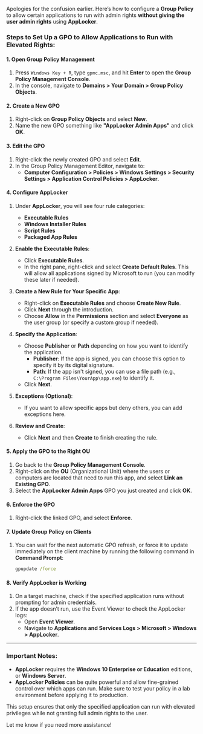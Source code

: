 Apologies for the confusion earlier. Here’s how to configure a **Group Policy** to allow certain applications to run with admin rights **without giving the user admin rights** using **AppLocker**.

### Steps to Set Up a GPO to Allow Applications to Run with Elevated Rights:

#### **1. Open Group Policy Management**
1. Press `Windows Key + R`, type `gpmc.msc`, and hit **Enter** to open the **Group Policy Management Console**.
2. In the console, navigate to **Domains > Your Domain > Group Policy Objects**.

#### **2. Create a New GPO**
1. Right-click on **Group Policy Objects** and select **New**.
2. Name the new GPO something like **"AppLocker Admin Apps"** and click **OK**.

#### **3. Edit the GPO**
1. Right-click the newly created GPO and select **Edit**.
2. In the Group Policy Management Editor, navigate to:
   - **Computer Configuration > Policies > Windows Settings > Security Settings > Application Control Policies > AppLocker**.

#### **4. Configure AppLocker**
1. Under **AppLocker**, you will see four rule categories:
   - **Executable Rules**
   - **Windows Installer Rules**
   - **Script Rules**
   - **Packaged App Rules**

2. **Enable the Executable Rules**:
   - Click **Executable Rules**.
   - In the right pane, right-click and select **Create Default Rules**. This will allow all applications signed by Microsoft to run (you can modify these later if needed).

3. **Create a New Rule for Your Specific App**:
   - Right-click on **Executable Rules** and choose **Create New Rule**.
   - Click **Next** through the introduction.
   - Choose **Allow** in the **Permissions** section and select **Everyone** as the user group (or specify a custom group if needed).

4. **Specify the Application**:
   - Choose **Publisher** or **Path** depending on how you want to identify the application.
     - **Publisher**: If the app is signed, you can choose this option to specify it by its digital signature.
     - **Path**: If the app isn't signed, you can use a file path (e.g., `C:\Program Files\YourApp\app.exe`) to identify it.
   - Click **Next**.

5. **Exceptions (Optional)**:
   - If you want to allow specific apps but deny others, you can add exceptions here.

6. **Review and Create**:
   - Click **Next** and then **Create** to finish creating the rule.

#### **5. Apply the GPO to the Right OU**
1. Go back to the **Group Policy Management Console**.
2. Right-click on the **OU** (Organizational Unit) where the users or computers are located that need to run this app, and select **Link an Existing GPO**.
3. Select the **AppLocker Admin Apps** GPO you just created and click **OK**.

#### **6. Enforce the GPO**
1. Right-click the linked GPO, and select **Enforce**.

#### **7. Update Group Policy on Clients**
1. You can wait for the next automatic GPO refresh, or force it to update immediately on the client machine by running the following command in **Command Prompt**:
   ```cmd
   gpupdate /force
   ```

#### **8. Verify AppLocker is Working**
1. On a target machine, check if the specified application runs without prompting for admin credentials.
2. If the app doesn’t run, use the Event Viewer to check the AppLocker logs:
   - Open **Event Viewer**.
   - Navigate to **Applications and Services Logs > Microsoft > Windows > AppLocker**.

---

### Important Notes:
- **AppLocker** requires the **Windows 10 Enterprise or Education** editions, or **Windows Server**.
- **AppLocker Policies** can be quite powerful and allow fine-grained control over which apps can run. Make sure to test your policy in a lab environment before applying it to production.
  
This setup ensures that only the specified application can run with elevated privileges while not granting full admin rights to the user.

Let me know if you need more assistance!
